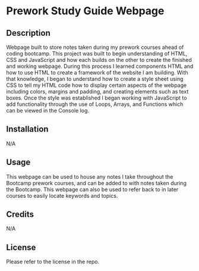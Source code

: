 # Prework Study Guide Webpage

## Description
Webpage built to store notes taken during my prework courses ahead of coding bootcamp. This project was built to begin understanding of HTML, CSS and JavaScript and how each builds on the other to create the finished and working webpage. During this process I learned components HTML and how to use HTML to create a framework of the website I am building. With that knowledge, I began to understand how to create a style sheet using CSS to tell my HTML code how to display certain aspects of the webpage including colors, margins and padding, and creating elements such as text boxes. Once the style was established I began working with JavaScript to add functionality through the use of Loops, Arrays, and Functions which can be viewed in the Console log. 

## Installation

N/A

## Usage
This webpage can be used to house any notes I take throughout the Bootcamp prework courses, and can be added to with notes taken during the Bootcamp. This webpage can also be used to refer back to in later courses to easily locate keywords and topics.

## Credits

N/A

## License

Please refer to the license in the repo.

